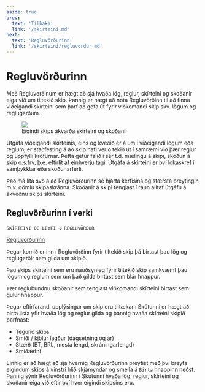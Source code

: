 ```yaml
---
aside: true
prev:
  text: 'Tilbaka'
  link: '/skirteini.md'
next:
  text: 'Regluvörðurinn'
  link: '/skirteini/regluvordur.md'
---
```


# Regluvörðurinn


Með Regluverðinum er hægt að sjá hvaða lög, reglur, skírteini og skoðanir eiga við um tiltekið skip. Þannig er hægt að nota Regluvörðinn til að finna viðeigandi skírteini sem þarf að gefa út fyrir viðkomandi skip skv. lögum og reglugerðum. 

<figure>
  <img src='/skirteini/images/rulefinder.svg'>
  <figcaption>Eigindi skips ákvarða skírteini og skoðanir</figcaption>
</figure>


Útgáfa viðeigandi skírteinis, eins og kveðið er á um í viðeigandi lögum eða reglum, er staðfesting á að skip hafi verið tekið út í samræmi við þær reglur og uppfylli kröfurnar. Þetta getur falið í sér t.d. mælingu á skipi, skoðun á skip o.s.frv, þ.e. eftirlit af einhverju tagi. Útgáfa á skírteini er því lokaskref í samþykktar eða skoðunarferli. 


<!-- ![Regluvörður](images/rulefinder.svg) -->


Það má líta svo á að Regluvörðurinn sé hjarta kerfisins og stærsta breytingin m.v. gömlu skipaskránna.  Skoðanir á skipi tengjast í raun alltaf útgáfu á ákveðnu skips skírteini.




## Regluvörðurinn í verki

 `SKÍRTEINI OG LEYFI` &rarr; `REGLUVÖRÐUR`

 [Regluvörðurinn](https://skutantest.samgongustofa.is/complianceOfficer/3002)  

 
<!-- |  Eigindi skips    | Reglugerðir, skírteini og skoðanir |
|-----------|-----------|
| ![](/images/certs/reglu-1.png)| ![](/images/certs/reglu-2.png)   | -->

Þegar komið er inn í Regluvörðinn fyrir tiltekið skip þá birtast þau lög og reglugerðir sem gilda um skipið.

Þau skips skírteini sem eru nauðsynleg fyrir tiltekið skip samkvæmt þau lögum og reglum sem um það gilda birtast sem blár hnappur.

Þær reglubundnu skoðanir sem tengjast viðkomandi skírteini birtast sem gulur hnappur.

Þegar eftirfarandi upplýsingar um skip eru tiltækar í Skútunni er hægt að birta lista yfir hvaða lög og reglur gilda og þannig hvaða skírteini skipið þarfnast: 

- Tegund skips <Badge text="*" />
- Smíði / kjölur lagður (dagsetning og ár)
- Stærð (BT, BRL, mesta lengd, skráningarlengd) <Badge text="*" />
- Smíðaefni

Einnig er að hægt að sjá hvernig Regluvörðurinn breytist með því breyta eigindum skips á vinstri hlið skjámyndar og smella á  `Birta` hnappinn neðst. Þannig sýnir Regluvörðurinn í Skútunni hvaða lög, reglur, skírteini og skoðanir eiga við eftir því hver eigindi skipsins eru.